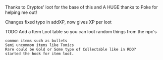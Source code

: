 Thanks to Cryptos' loot for the base of this
and A HUGE thanks to Poke for helping me out!

Changes
	fixed typo in addXP, now gives XP per loot

	

 TODO
Add a Item Loot table so you can loot random things from the npc's

	common items such as bullets
	Semi uncommon items like Tonics
	Rare could be Gold or Some type of Collectable like in RDO?
	started the hook for item loot.
	
	
